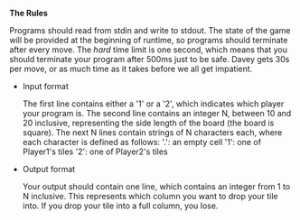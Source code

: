__The Rules__

Programs should read from stdin and write to stdout. The state of the game will
be provided at the beginning of runtime, so programs should terminate after
every move. The *hard* time limit is one second, which means that you should
terminate your program after 500ms just to be safe. Davey gets 30s per move, or
as much time as it takes before we all get impatient.

* Input format

    The first line contains either a '1' or a '2', which indicates which player
    your program is. The second line contains an integer N, between 10 and 20
    inclusive, representing the side length of the board (the board is square).
    The next N lines contain strings of N characters each, where each character
    is defined as follows:
        '.': an empty cell
        '1': one of Player1's tiles
        '2': one of Player2's tiles

* Output format

    Your output should contain one line, which contains an integer from 1 to N
    inclusive. This represents which column you want to drop your tile into. If
    you drop your tile into a full column, you lose.
